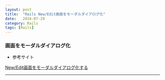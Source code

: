 ```yaml
---
layout: post
title:  "Rails New/Edit画面をモーダルダイアログ化"
date:   2016-07-29
category: Rails
tags: [Rails]
---
```


### 画面をモーダルダイアログ化    
- 参考サイト    

[New/Edit画面をモーダルダイアログ化する][1]   

[1]: http://qiita.com/tabbyz/items/1ae01be713e5c35adcd5

---
